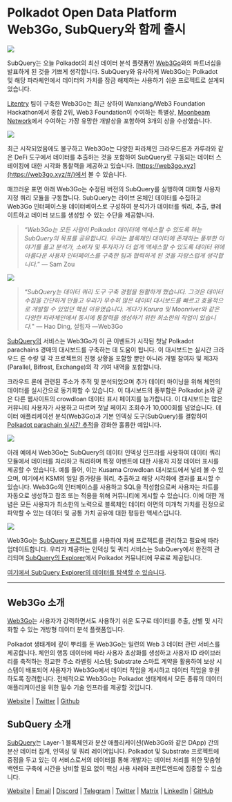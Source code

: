 # Polkadot Open Data Platform Web3Go, SubQuery와 함께 출시

![](https://cdn-images-1.medium.com/max/800/1*LVZ_xKn_K5DlTSxqTr-2BA.png)

SubQuery는 오늘 Polkadot의 최신 데이터 분석 플랫폼인 [Web3Go](https://www.web3go.xyz/)와의 파트너십을 발표하게 된 것을 기쁘게 생각합니다. SubQuery와 유사하게 Web3Go는 Polkadot 및 해당 파라체인에서 데이터의 가치를 잠금 해제하는 사용하기 쉬운 프로젝트로 설계되었습니다.

[Litentry](https://www.litentry.com/) 팀이 구축한 Web3Go는 최근 상하이 Wanxiang/Web3 Foundation Hackathon에서 종합 2위, Web3 Foundation이 수여하는 특별상, [Moonbeam Network](https://moonbeam.network/)에서 수여하는 가장 유망한 개발상을 포함하여 3개의 상을 수상했습니다.

![](https://cdn-images-1.medium.com/max/800/1*QOng9s-Mc62WBElrj6KBmg.gif)

최근 시작되었음에도 불구하고 Web3Go는 다양한 파라체인 크라우드론과 카루라와 같은 DeFi 도구에서 데이터를 추출하는 것을 포함하여 SubQuery로 구동되는 데이터 스테이킹에 대한 시각화 통찰력을 제공하고 있습니다. [https://web3go.xyz](https://web3go.xyz/#/)에서 볼 수 있습니다.

매끄러운 표면 아래 Web3Go는 수정된 버전의 SubQuery를 실행하여 대화형 사용자 지정 쿼리 모듈을 구동합니다. SubQuery는 라이브 온체인 데이터를 수집하고 Web3Go 인터페이스용 데이터베이스로 구성하여 분석가가 데이터를 쿼리, 추출, 큐레이트하고 데이터 보드를 생성할 수 있는 수단을 제공합니다.

> *“Web3Go는 모든 사람이 Polkadot 데이터에 액세스할 수 있도록 하는 SubQuery의 목표를 공유합니다. 우리는 블록체인 데이터에 존재하는 풍부한 이야기를 풀고 분석가, 소비자 및 투자자가 더 쉽게 액세스할 수 있도록 데이터 위에 아름다운 사용자 인터페이스를 구축한 팀과 협력하게 된 것을 자랑스럽게 생각합니다.*” — Sam Zou

![](https://cdn-images-1.medium.com/max/800/1*v2Ip-qCB6hkiNiEPY32hrw.png)

> *“SubQuery는 데이터 쿼리 도구 구축 경험을 원활하게 했습니다. 그것은 데이터 수집을 간단하게 만들고 우리가 무수히 많은 데이터 대시보드를 빠르고 효율적으로 개발할 수 있었던 핵심 이유였습니다. 게다가 Karura 및 Moonriver와 같은 다양한 파라체인에서 동시에 통찰력을 생성하기 위한 최소한의 작업이 있습니다.*" — Hao Ding, 설립자 —Web3Go

[SubQuery의](https://subquery.network/) 서비스는 Web3Go가 이 큰 이벤트가 시작된 첫날 Polkadot parachains 경매의 대시보드를 구축하는 데 도움이 됩니다. 이 대시보드는 실시간 크라우드 론 수량 및 각 프로젝트의 진행 상황을 포함할 뿐만 아니라 개별 참여자 및 제3자(Parallel, Bifrost, Exchange)의 각 기여 내역을 포함합니다.

크라우드 론에 관련된 주소가 추적 및 분석되었으며 추가 데이터 마이닝을 위해 체인의 데이터를 실시간으로 동기화할 수 있습니다. 이 대시보드의 풍부함은 Polkadot.js와 같은 다른 웹사이트의 crowdloan 데이터 표시 페이지를 능가합니다. 이 대시보드는 많은 커뮤니티 사용자가 사용하고 따르며 첫날 페이지 조회수가 10,000회를 넘었습니다. 데이터 애플리케이션 분석(Web3Go)과 기본 인덱싱 도구(SubQuery)를 결합하여 [Polkadot parachain 실시간 추적](https://web3go.xyz/#/ParaChainProfiler4Polkadot?chainType=Polkadot)을 강화한 훌륭한 예입니다.

![](https://cdn-images-1.medium.com/max/800/1*XM2TalsUm1Z93lV5zFMf9w.png)

아래 예에서 Web3Go는 SubQuery의 데이터 인덱싱 인프라를 사용하여 데이터 쿼리 모듈에서 데이터를 처리하고 쿼리하며 특정 이벤트에 대한 사용자 지정 데이터 표시를 제공할 수 있습니다. 예를 들어, 이는 Kusama Crowdloan 대시보드에서 널리 볼 수 있으며, 여기에서 KSM의 일일 증가량을 쿼리, 추출하고 해당 시각화에 결과를 표시할 수 있습니다. Web3Go의 인터페이스를 사용하고 SQL을 작성함으로써 사용자는 차트를 자동으로 생성하고 참조 또는 적용을 위해 커뮤니티에 게시할 수 있습니다. 이에 대한 개념은 모든 사용자가 최소한의 노력으로 블록체인 데이터 이면의 미개척 가치를 진정으로 파악할 수 있는 데이터 및 공통 가치 공유에 대한 평등한 액세스입니다.

![](https://cdn-images-1.medium.com/max/800/1*Z2g_zEFqOJ3T_2BDDDZT4A.png)

Web3Go는 [SubQuery 프로젝트](https://project.subquery.network/)를 사용하여 자체 프로젝트를 관리하고 필요에 따라 업데이트합니다. 우리가 제공하는 인덱싱 및 쿼리 서비스는 SubQuery에서 완전히 관리되며 [SubQuery의 Explorer](https://explorer.subquery.network/)에서 Polkadot 커뮤니티에 무료로 제공됩니다.

[여기에서 SubQuery Explorer의 데이터를 탐색할 수 있습니다](https://explorer.subquery.network/subquery/bianyunjian/polkadot-crowdloans).

----------

## Web3Go 소개

[Web3Go](https://www.web3go.xyz/)는 사용자가 강력하면서도 사용하기 쉬운 도구로 데이터를 추출, 선별 및 시각화할 수 있는 개방형 데이터 분석 플랫폼입니다.

Polkadot 생태계에 깊이 뿌리를 둔 Web3Go는 일련의 Web 3 데이터 관련 서비스를 제공합니다. 체인의 행동 데이터에 따라 사용자 초상화를 생성하고 사용자 ID 라이브러리를 축적하는 정교한 주소 라벨링 시스템; Substrate 스마트 계약을 활용하여 보상 시스템이 배포되어 사용자가 Web3Go에서 데이터 작업을 게시하고 데이터 직업을 후원하도록 장려합니다. 전체적으로 Web3Go는 Polkadot 생태계에서 모든 종류의 데이터 애플리케이션을 위한 필수 기술 인프라를 제공할 것입니다.

[Website](https://web3go.xyz/#/) | [Twitter](http://twitter.com/web3go) | [Github](https://github.com/web3go-xyz)

## SubQuery 소개

[SubQuery](https://subquery.network/)는 Layer-1 블록체인과 분산 애플리케이션(Web3Go와 같은 DApp) 간의 분산 데이터 집계, 인덱싱 및 쿼리 레이어입니다. Polkadot 및 Substrate 프로젝트에 중점을 두고 있는 이 서비스로서의 데이터를 통해 개발자는 데이터 처리를 위한 맞춤형 백엔드 구축에 시간을 낭비할 필요 없이 핵심 사용 사례와 프런트엔드에 집중할 수 있습니다.

[Website](https://subquery.network/) | [Email](mailto:hello@subquery.network) | [Discord](https://discord.com/invite/78zg8aBSMG) | [Telegram](https://t.me/subquerynetwork) | [Twitter](https://twitter.com/subquerynetwork) | [Matrix](https://matrix.to/#/#subquery:matrix.org) | [LinkedIn](https://www.linkedin.com/company/subquery) | [GitHub](https://github.com/subquery)
